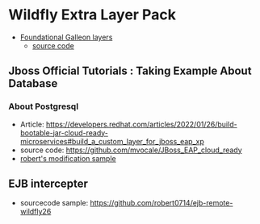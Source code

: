 # Wildfly Extra Layer Pack
* [Foundational Galleon layers](https://docs.wildfly.org/26/Bootable_Guide.html#wildfly_foundational_galleon_layers)
  * [source code](https://github.com/wildfly-extras/wildfly-datasources-galleon-pack)
## Jboss Official Tutorials : Taking Example About Database
### About Postgresql

* Article: https://developers.redhat.com/articles/2022/01/26/build-bootable-jar-cloud-ready-microservices#build_a_custom_layer_for_jboss_eap_xp
* source code: https://github.com/mvocale/JBoss_EAP_cloud_ready
* [robert's modification sample](https://github.com/robert0714/Wildfly_JBoss_EAP_cloud_ready-2022)

## EJB intercepter
* sourcecode sample: https://github.com/robert0714/ejb-remote-wildfly26